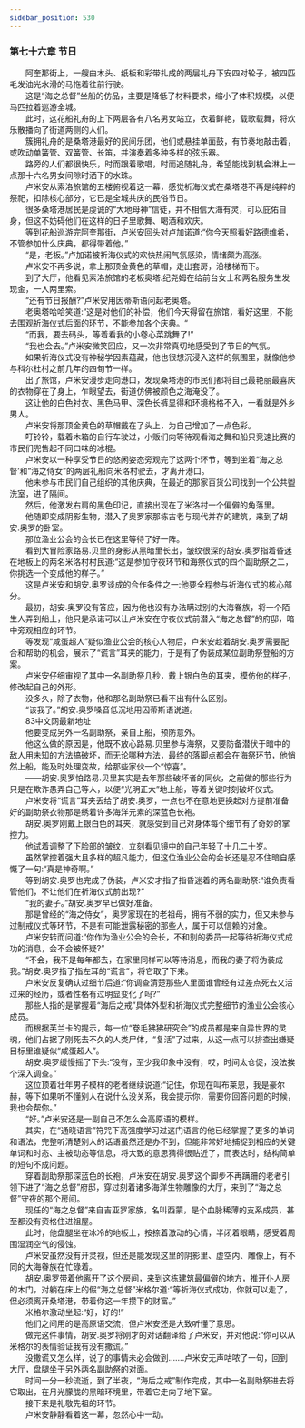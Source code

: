 ```yaml
---
sidebar_position: 530
---
```

### 第七十六章 节日  


　　阿奎那街上，一艘由木头、纸板和彩带扎成的两层礼舟下安四对轮子，被四匹毛发油光水滑的马拖着往前行驶。  
　　这是“海之总督”坐船的仿品，主要是降低了材料要求，缩小了体积规模，以便马匹拉着巡游全城。  
　　此时，这花船礼舟的上下两层各有八名男女站立，衣着鲜艳，载歌载舞，将欢乐散播向了街道两侧的人们。  
　　簇拥礼舟的是桑塔港最好的民间乐团，他们或悬挂单面鼓，有节奏地敲击着，或吹动单簧管、双簧管、长笛，并演奏着多种多样的弦乐器。  
　　路旁的人们都很快乐，时而跟着歌唱，时而追随礼舟，希望能找到机会淋上一点那十六名男女间隙时洒下的水珠。  
　　卢米安从索洛旅馆的五楼俯视着这一幕，感觉祈海仪式在桑塔港不再是纯粹的祭祀，扣除核心部分，它已是全城共庆的民俗节日。  
　　很多桑塔港居民是虔诚的“大地母神”信徒，并不相信大海有灵，可以庇佑自身，但这不妨碍他们在这样的日子里歌舞、喝酒和欢庆。  
　　等到花船巡游完阿奎那街，卢米安回头对卢加诺道:“你今天照看好路德维希，不管参加什么庆典，都得带着他。”  
　　“是，老板。”卢加诺被祈海仪式的欢快热闹气氛感染，情绪颇为高涨。  
　　卢米安不再多说，拿上那顶金黄色的草帽，走出套房，沿楼梯而下。  
　　到了大厅，他看见索洛旅馆的老板奥塔.纪尧姆在给前台女士和两名服务生发现金，一人两里索。  
　　“还有节日报酬?”卢米安用因蒂斯语问起老奥塔。  
　　老奥塔哈哈笑道:“这是对他们的补偿，他们今天得留在旅馆，看好这里，不能去围观祈海仪式后面的环节，不能参加各个庆典。“  
　　“而我，要去码头，等着看我的小卷心菜跳舞了!”  
　　“我也会去。”卢米安微笑回应，又一次非常真切地感受到了节日的气氛。  
　　如果祈海仪式没有神秘学因素蕴藏，他也很想沉浸入这样的氛围里，就像他参与科尔杜村之前几年的四旬节一样。  
　　出了旅馆，卢米安漫步走向港口，发现桑塔港的市民们都将自己最艳丽最喜庆的衣物穿在了身上，乍眼望去，街道仿佛被颜色之海淹没了。  
　　这让他的白色衬衣、黑色马甲、深色长裤显得和环境格格不入，一看就是外乡男人。  
　　卢米安将那顶金黄色的草帽戴在了头上，为自己增加了一点色彩。  
　　叮铃铃，载着木箱的自行车驶过，小贩们向等待观看海之舞和船只竞速比赛的市民们兜售起不同口味的冰棍。  
　　卢米安以一种享受节日的悠闲姿态旁观完了这两个环节，等到坐着“海之总督’和“海之侍女”的两层礼船向米洛村驶去，才离开港口。  
　　他未参与市民们自己组织的其他庆典，在最近的那家百货公司找到一个公共盥洗室，进了隔间。  
　　然后，他激发右肩的黑色印记，直接出现在了米洛村一个偏僻的角落里。  
　　他随即变成阴影生物，潜入了奥罗家那栋古老与现代并存的建筑，来到了胡安.奥罗的卧室。  
　　那位渔业公会的会长已在这里等待了好一阵。  
　　看到大冒险家路易.贝里的身影从黑暗里长出，皱纹很深的胡安.奥罗指着昏迷在地板上的两名米洛村村民道:“这是参加守夜环节和海祭仪式的四个副助祭之二，你挑选一个变成他的样子。”  
　　这是卢米安和胡安.奥罗谈成的合作条件之一:他要全程参与祈海仪式的核心部分。  
　　最初，胡安.奥罗没有答应，因为他也没有办法瞒过别的大海眷族，将一个陌生人弄到船上，他只是承诺可以让卢米安在守夜仪式前潜入“海之总督”的府邸，暗中旁观相应的环节。  
　　等发现“咸蛋超人”疑似渔业公会的核心人物后，卢米安趁着胡安.奥罗需要配合和帮助的机会，展示了“谎言”耳夹的能力，于是有了伪装成某位副助祭登船的方案。  
　　卢米安仔细审视了其中一名副助祭几秒，戴上银白色的耳夹，模仿他的样子，修改起自己的外形。  
　　没多久，除了衣物，他和那名副助祭已看不出有什么区别。  
　　“该我了。”胡安.奥罗嗓音低沉地用因蒂斯语说道。  
　　83中文网最新地址  
　　他要变成另外一名副助祭，亲自上船，预防意外。  
　　他这么做的原因是，他既不放心路易.贝里参与海祭，又要防备潜伏于暗中的敌人用未知的方法搞破坏，而无论哪种方法，最终的落脚点都会在海祭环节，他悄然上船，能及时处理变故，给那些家伙一个“惊喜”。  
　　——胡安.奥罗怕路易.贝里其实是去年那些破坏者的同伙，之前做的那些行为只是在欺诈愚弄自己等人，以便“光明正大”地上船，等着关键时刻破坏仪式。  
　　卢米安将“谎言”耳夹丢给了胡安.奥罗，一点也不在意地更换起对方提前准备好的副助祭衣物那是绣着许多海洋元素的深蓝色长袍。  
　　胡安.奥罗刚戴上银白色的耳夹，就感受到自己对身体每个细节有了奇妙的掌控力。  
　　他试着调整了下脸部的皱纹，立刻看见镜中的自己年轻了十几二十岁。  
　　虽然掌控着强大且多样的超凡能力，但这位渔业公会的会长还是忍不住暗自感慨了一句:“真是神奇啊。”  
　　等到胡安.奥罗也完成了伪装，卢米安才指了指昏迷着的两名副助祭:“谁负责看管他们，不让他们在祈海仪式前出现?”  
　　“我的妻子。”胡安.奥罗早已做好准备。  
　　那是曾经的“海之侍女”，奥罗家现在的老祖母，拥有不弱的实力，但又未参与过制戒仪式等环节，不是有可能泄露秘密的那些人，属于可以信赖的对象。  
　　卢米安转而问道:“你作为渔业公会的会长，不和别的委员一起等待祈海仪式成功的消息，会不会被怀疑?”  
　　“不会，我不是每年都去，在家里同样可以等待消息，而我的妻子将伪装成我。”胡安.奥罗指了指左耳的“谎言”，将它取了下来。  
　　卢米安反复确认过细节后道:“你调查清楚那些人里面谁曾经有过差点死去又活过来的经历，或者性格有过明显变化了吗?”  
　　那些人指的是掌握着“海后之戒”具体外型和祈海仪式完整细节的渔业公会核心成员。  
　　而根据芙兰卡的提示，每一位“卷毛狒狒研究会”的成员都是来自异世界的灵魂，他们占据了刚死去不久的人类尸体，“复活”了过来，从这一点可以排查出嫌疑目标里谁疑似“咸蛋超人”。  
　　胡安.奥罗缓慢摇了下头:“没有，至少我印象中没有，哎，时间太仓促，没法挨个深入调查。”  
　　这位顶着壮年男子模样的老者继续说道:“记住，你现在叫布莱恩，我是豪尔赫，等下如果听不懂别人在说什么没关系，我会提示你，需要你回答问题的时候，我也会帮你。”  
　　“好。”卢米安还是一副自己不怎么会高原语的模样。  
　　其实，在“通晓语言”符咒下高强度学习过这门语言的他已经掌握了更多的单词和语法，完整听清楚别人的话语虽然还是办不到，但能非常好地捕捉到相应的关键单词和时态、主被动态等信息，将大致的意思猜得很贴近了，而表达时，结构简单的短句不成问题。  
　　穿着副助祭那深蓝色的长袍，卢米安在胡安.奥罗这个脚步不再蹒跚的老者引领下进了“海之总督”府邸，穿过刻着诸多海洋生物雕像的大厅，来到了“海之总督”守夜的那个房间。  
　　现任的“海之总督”来自吉亚罗家族，名叫西蒙，是个血脉稀薄的支系成员，甚至都没有资格住进祖屋。  
　　此时，他盘腿坐在冰冷的地板上，按捺着激动的心情，半闭着眼睛，感受着周围湿润空气的侵蚀。  
　　卢米安虽然没有开灵视，但还是能发现这里的阴影里、虚空内、雕像上，有不同的大海眷族在忙碌着。  
　　胡安.奥罗带着他离开了这个房间，来到这栋建筑最偏僻的地方，推开仆人房的木门，对躺在床上的假“海之总督”米格尔道:“等祈海仪式成功，你就可以走了，但必须离开桑塔港，带着你这一年攒下的财富。”  
　　米格尔激动坐起:“好，好的!”  
　　他们之间用的是高原语交流，但卢米安还是大致听懂了意思。  
　　做完这件事情，胡安.奥罗将刚才的对话翻译给了卢米安，并对他说:“你可以从米格尔的表情验证我有没有撒谎。”  
　　没撒谎又怎么样，说了的事情未必会做到…….卢米安无声咕哝了一句，回到大厅，盘腿坐于另外两名副助祭的对面。  
　　时间一分一秒流逝，到了半夜，“海后之戒”制作完成，其中一名副助祭进去将它取出，在月光朦胧的黑暗环境里，带着它走向了地下室。  
　　接下来是礼敬先祖的环节。  
　　卢米安静静看着这一幕，忽然心中一动。  
